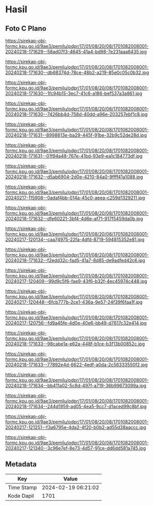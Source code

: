 # Hasil

## Foto C Plano

https://sirekap-obj-formc.kpu.go.id/9ae3/pemilu/pdpr/17/01/08/20/08/1701082008001-20240218-171629--58ad07f3-4645-41a4-bd98-7e231aaa6435.jpg

https://sirekap-obj-formc.kpu.go.id/9ae3/pemilu/pdpr/17/01/08/20/08/1701082008001-20240218-171630--db68374d-78ce-48b2-a219-85e0c05c0b32.jpg

https://sirekap-obj-formc.kpu.go.id/9ae3/pemilu/pdpr/17/01/08/20/08/1701082008001-20240218-171630--1fc94b15-3ec7-41c6-a186-bef537a3a861.jpg

https://sirekap-obj-formc.kpu.go.id/9ae3/pemilu/pdpr/17/01/08/20/08/1701082008001-20240218-171630--7426bb4d-758d-40dd-a96e-203257ebf1c8.jpg

https://sirekap-obj-formc.kpu.go.id/9ae3/pemilu/pdpr/17/01/08/20/08/1701082008001-20240218-171631--8998813e-ba29-445f-91be-32b9c52de28d.jpg

https://sirekap-obj-formc.kpu.go.id/9ae3/pemilu/pdpr/17/01/08/20/08/1701082008001-20240218-171631--01f94a48-767e-41bd-93e9-ea1c184773df.jpg

https://sirekap-obj-formc.kpu.go.id/9ae3/pemilu/pdpr/17/01/08/20/08/1701082008001-20240218-171632--d5ab6904-2d0e-4210-84a0-9ffff41a1088.jpg

https://sirekap-obj-formc.kpu.go.id/9ae3/pemilu/pdpr/17/01/08/20/08/1701082008001-20240217-115908--0adaf4bb-014a-45c0-aeea-c259d1329211.jpg

https://sirekap-obj-formc.kpu.go.id/9ae3/pemilu/pdpr/17/01/08/20/08/1701082008001-20240218-171632--dfe60221-3bf4-4d6e-af71-917f5459da0b.jpg

https://sirekap-obj-formc.kpu.go.id/9ae3/pemilu/pdpr/17/01/08/20/08/1701082008001-20240217-120134--caa74975-22fa-4dfd-8719-594815352e81.jpg

https://sirekap-obj-formc.kpu.go.id/9ae3/pemilu/pdpr/17/01/08/20/08/1701082008001-20240218-171632--f2edd32c-fad5-41a7-8d85-de9adfed42c6.jpg

https://sirekap-obj-formc.kpu.go.id/9ae3/pemilu/pdpr/17/01/08/20/08/1701082008001-20240217-120409--99d9c5f6-fae9-43f6-b32f-4ec45974c448.jpg

https://sirekap-obj-formc.kpu.go.id/9ae3/pemilu/pdpr/17/01/08/20/08/1701082008001-20240217-120448--6fcb777b-2ce1-436a-9e57-24f39f6faa1f.jpg

https://sirekap-obj-formc.kpu.go.id/9ae3/pemilu/pdpr/17/01/08/20/08/1701082008001-20240217-120756--fd9a45fe-4d0e-40e6-bb49-d7617c32e414.jpg

https://sirekap-obj-formc.kpu.go.id/9ae3/pemilu/pdpr/17/01/08/20/08/1701082008001-20240218-171633--98cabe1a-e62a-448f-b1ce-b3f13b00852c.jpg

https://sirekap-obj-formc.kpu.go.id/9ae3/pemilu/pdpr/17/01/08/20/08/1701082008001-20240218-171633--77892e4d-6622-4edf-a0da-2c56333550f2.jpg

https://sirekap-obj-formc.kpu.go.id/9ae3/pemilu/pdpr/17/01/08/20/08/1701082008001-20240218-171634--bb411a02-5c8d-497f-a719-36b99673099a.jpg

https://sirekap-obj-formc.kpu.go.id/9ae3/pemilu/pdpr/17/01/08/20/08/1701082008001-20240218-171634--244d1959-ad05-4ea5-9cc7-d1aced99c8bf.jpg

https://sirekap-obj-formc.kpu.go.id/9ae3/pemilu/pdpr/17/01/08/20/08/1701082008001-20240217-121251--f3a6795e-4da2-4f20-b0b2-ad55d38aaccc.jpg

https://sirekap-obj-formc.kpu.go.id/9ae3/pemilu/pdpr/17/01/08/20/08/1701082008001-20240217-121340--3c96e7ef-8e73-4d57-91ce-dd6dd581a745.jpg


## Metadata

| Key        | Value               |
| ---------- | ------------------- |
| Time Stamp | 2024-02-19 06:21:02 |
| Kode Dapil | 1701                |



